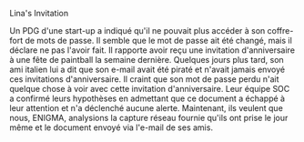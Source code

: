 Lina's Invitation

Un PDG d'une start-up a indiqué qu'il ne pouvait plus accéder à son coffre-fort de mots de passe. 
Il semble que le mot de passe ait été changé, mais il déclare ne pas l'avoir fait. 
Il rapporte avoir reçu une invitation d'anniversaire à une fête de paintball la semaine dernière. 
Quelques jours plus tard, son ami italien lui a dit que son e-mail avait été piraté et n'avait jamais envoyé ces invitations d'anniversaire. 
Il craint que son mot de passe perdu n'ait quelque chose à voir avec cette invitation d'anniversaire. 
Leur équipe SOC a confirmé leurs hypothèses en admettant que ce document a échappé à leur attention et n'a déclenché aucune alerte. 
Maintenant, ils veulent que nous, ENIGMA, analysions la capture réseau fournie qu'ils ont prise le jour même et le document envoyé via l'e-mail de ses amis.

